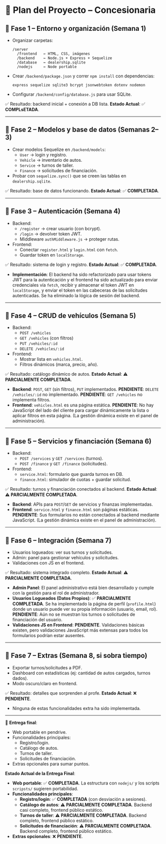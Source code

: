 # 📅 Plan del Proyecto – Concesionaria

## 🔹 **Fase 1 – Entorno y organización (Semana 1)**
- Organizar carpetas:  
  ```
  /server
    /frontend   ← HTML, CSS, imágenes
    /backend    ← Node.js + Express + Sequelize
    /database   ← dealership.sqlite
    /nodejs     ← Node portable
  ```
- Crear `/backend/package.json` y correr `npm install` con dependencias:  
  ```
  express sequelize sqlite3 bcrypt jsonwebtoken dotenv nodemon
  ```
- Configurar `/backend/config/database.js` para usar SQLite.  

✅ Resultado: backend inicial + conexión a DB lista.
**Estado Actual**: ✅ **COMPLsETADA**.

---

## 🔹 **Fase 2 – Modelos y base de datos (Semanas 2–3)**
- Crear modelos Sequelize en `/backend/models`:  
  - `User` → login y registro.  
  - `Vehicle` → inventario de autos.  
  - `Service` → turnos de taller.  
  - `Finance` → solicitudes de financiación.  
- Probar con `sequelize.sync()` que se creen las tablas en `dealership.sqlite`.  

✅ Resultado: base de datos funcionando.
**Estado Actual**: ✅ **COMPLETADA**.

---

## 🔹 **Fase 3 – Autenticación (Semana 4)**
- Backend:  
  - `/register` → crear usuario (con bcrypt).  
  - `/login` → devolver token JWT.  
  - Middleware `authMiddleware.js` → proteger rutas.  
- Frontend:  
  - Conectar `register.html` y `login.html` con `fetch`.  
  - Guardar token en `localStorage`.  

✅ Resultado: sistema de login y registro.
**Estado Actual**: ✅ **COMPLETADA**.
*   **Implementación**: El backend ha sido refactorizado para usar tokens JWT para la autenticación y el frontend ha sido actualizado para enviar credenciales vía `fetch`, recibir y almacenar el token JWT en `localStorage`, y enviar el token en las cabeceras de las solicitudes autenticadas. Se ha eliminado la lógica de sesión del backend.

---

## 🔹 **Fase 4 – CRUD de vehículos (Semana 5)**
- Backend:  
  - `POST /vehicles`  
  - `GET /vehicles` (con filtros)  
  - `PUT /vehicles/:id`  
  - `DELETE /vehicles/:id`  
- Frontend:  
  - Mostrar lista en `vehicles.html`.  
  - Filtros dinámicos (marca, precio, año).  

✅ Resultado: catálogo dinámico de autos.
**Estado Actual**: ⚠️ **PARCIALMENTE COMPLETADA**.
*   **Backend**: `POST`, `GET` (sin filtros), `PUT` implementados. **PENDIENTE**: `DELETE /vehicles/:id` no implementado. **PENDIENTE**: `GET /vehicles` no implementa filtros.
*   **Frontend**: `vehicles.html` es una página estática. **PENDIENTE**: No hay JavaScript del lado del cliente para cargar dinámicamente la lista o aplicar filtros en esta página. (La gestión dinámica existe en el panel de administración).

---

## 🔹 **Fase 5 – Servicios y financiación (Semana 6)**
- Backend:  
  - `POST /services` y `GET /services` (turnos).  
  - `POST /finance` y `GET /finance` (solicitudes).  
- Frontend:  
  - `service.html`: formulario que guarda turnos en DB.  
  - `finance.html`: simulador de cuotas + guardar solicitud.  

✅ Resultado: turnos y financiación conectados al backend.
**Estado Actual**: ⚠️ **PARCIALMENTE COMPLETADA**.
*   **Backend**: APIs para `POST`/`GET` de servicios y finanzas implementadas.
*   **Frontend**: `service.html` y `finance.html` son páginas estáticas. **PENDIENTE**: Sus formularios no están conectados al backend mediante JavaScript. (La gestión dinámica existe en el panel de administración).

---

## 🔹 **Fase 6 – Integración (Semana 7)**
- Usuarios logueados: ver sus turnos y solicitudes.  
- Admin: panel para gestionar vehículos y solicitudes.  
- Validaciones con JS en el frontend.  

✅ Resultado: sistema integrado completo.
**Estado Actual**: ⚠️ **PARCIALMENTE COMPLETADA**.
*   **Admin Panel**: El panel administrativo está bien desarrollado y cumple con la gestión para el rol de administrador.
*   **Usuarios Logueados (Datos Propios)**: ✅ **PARCIALMENTE COMPLETADA**. Se ha implementado la página de perfil (`profile.html`) donde un usuario puede ver su propia información (usuario, email, rol). **PENDIENTE**: Aún no se muestran los turnos o solicitudes de financiación del usuario.
*   **Validaciones JS en Frontend**: **PENDIENTE**. Validaciones básicas existen, pero validaciones JavaScript más extensas para todos los formularios podrían estar ausentes.

---

## 🔹 **Fase 7 – Extras (Semana 8, si sobra tiempo)**
- Exportar turnos/solicitudes a PDF.  
- Dashboard con estadísticas (ej: cantidad de autos cargados, turnos dados).  
- Modo oscuro/claro en frontend.  

✅ Resultado: detalles que sorprenden al profe.
**Estado Actual**: ❌ **PENDIENTE**.
*   Ninguna de estas funcionalidades extra ha sido implementada.

---

📌 **Entrega final**:  
- Web portable en pendrive.  
- Funcionalidades principales:  
  - Registro/login.  
  - Catálogo de autos.  
  - Turnos de taller.  
  - Solicitudes de financiación.  
- Extras opcionales para sumar puntos.

**Estado Actual de la Entrega Final**:
*   **Web portable**: ✅ **COMPLETADA**. La estructura con `nodejs/` y los scripts `scripsts/` sugieren portabilidad.
*   **Funcionalidades principales**:
    *   **Registro/login**: ✅ **COMPLETADA** (con desviación a sesiones).
    *   **Catálogo de autos**: ⚠️ **PARCIALMENTE COMPLETADA**. Backend casi completo, frontend público estático.
    *   **Turnos de taller**: ⚠️ **PARCIALMENTE COMPLETADA**. Backend completo, frontend público estático.
    *   **Solicitudes de financiación**: ⚠️ **PARCIALMENTE COMPLETADA**. Backend completo, frontend público estático.
*   **Extras opcionales**: ❌ **PENDIENTE**.